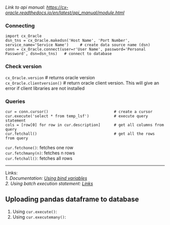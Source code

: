 *Link to api manual: https://cx-oracle.readthedocs.io/en/latest/api_manual/module.html*

### Connecting
```
import cx_Oracle
dsn_tns = cx_Oracle.makedsn('Host Name', 'Port Number', service_name='Service Name')     # create data source name (dsn)
conn = cx_Oracle.connect(user=r'User Name', password='Personal Password', dsn=dsn_tns)   # connect to database
```

### Check version
`cx_Oracle.version`   # returns oracle version              
`cx_Oracle.clientversion()`  # return oracle client version. This will give an error if client libraries are not installed

### Queries
```
cur = conn.cursor()                             # create a cursor
cur.execute('select * from temp_lsf')           # execute query statement
cols = [row[0] for row in cur.description]      # get all columns from query
cur.fetchall()                                  # get all the rows from query
```
`cur.fetchone()`:   fetches one row     
`cur.fetchmany(n)`: fetches n rows     
`cur.fetchall()`:   fetches all rows

---
Links:
<br>
*1. Documentation: [Using bind variables](https://cx-oracle.readthedocs.io/en/latest/user_guide/bind.html#binding-by-name-or-position)    
2. Using batch execution statement: [Links](https://blogs.oracle.com/opal/post/efficient-and-scalable-batch-statement-execution-in-python-cx_oracle)*

## Uploading pandas dataframe to database
1. Using `cur.execute()`:
2. Using `cur.executemany()`: